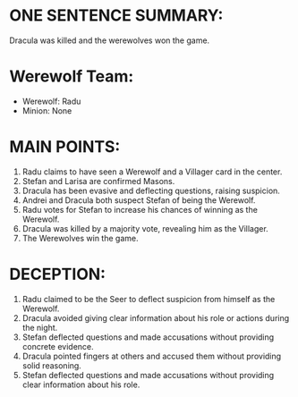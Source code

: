 # ONE SENTENCE SUMMARY:
Dracula was killed and the werewolves won the game.

# Werewolf Team:
- Werewolf: Radu
- Minion: None

# MAIN POINTS:
1. Radu claims to have seen a Werewolf and a Villager card in the center.
2. Stefan and Larisa are confirmed Masons.
3. Dracula has been evasive and deflecting questions, raising suspicion.
4. Andrei and Dracula both suspect Stefan of being the Werewolf.
5. Radu votes for Stefan to increase his chances of winning as the Werewolf.
6. Dracula was killed by a majority vote, revealing him as the Villager.
7. The Werewolves win the game.

# DECEPTION:
1. Radu claimed to be the Seer to deflect suspicion from himself as the Werewolf.
2. Dracula avoided giving clear information about his role or actions during the night.
3. Stefan deflected questions and made accusations without providing concrete evidence.
4. Dracula pointed fingers at others and accused them without providing solid reasoning.
5. Stefan deflected questions and made accusations without providing clear information about his role.